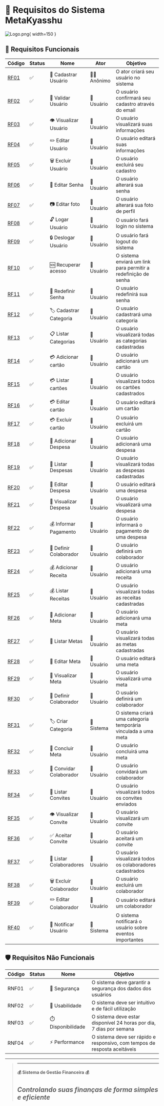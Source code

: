 # 📑 Requisitos do Sistema MetaKyasshu

![Logo.png](Logo.png){ width=150 }

## 🔧 Requisitos Funcionais

| Código          | Status | Nome                    | Ator          | Objetivo                                                       |
|-----------------|--------|-------------------------|---------------|----------------------------------------------------------------|
| [RF01](RF01.md) | ✅      | 👤 Cadastrar Usuário    | 🧑‍💼 Anônimo | O ator criará seu usuário no sistema                           |
| [RF02](RF02.md) | ✅      | 📧 Validar Usuário      | 👤 Usuário    | O usuário confirmará seu cadastro através do email             |
| [RF03](RF03.md) | ✅      | 👁️ Visualizar Usuário  | 👤 Usuário    | O usuário visualizará suas informações                         |
| [RF04](RF04.md) | ✅      | ✏️ Editar Usuário       | 👤 Usuário    | O usuário editará suas informações                             |
| [RF05](RF05.md) | ✅      | 🗑️ Excluir Usuário     | 👤 Usuário    | O usuário excluirá seu cadastro                                |
| [RF06](RF06.md) | ✅      | 🔑 Editar Senha         | 👤 Usuário    | O usuário alterará sua senha                                   |
| [RF07](RF07.md) | ✅      | 📷 Editar foto          | 👤 Usuário    | O usuário alterará sua foto de perfil                          |
| [RF08](RF08.md) | ✅      | 🔓 Logar Usuário        | 👤 Usuário    | O usuário fará login no sistema                                |
| [RF09](RF09.md) | ✅      | 🔒 Deslogar Usuário     | 👤 Usuário    | O usuário fará logout do sistema                               |
| [RF10](RF10.md) | ✅      | 🆘 Recuperar acesso     | 👤 Usuário    | O sistema enviará um link para permitir a redefinição de senha |
| [RF11](RF11.md) | ✅      | 🔄 Redefinir Senha      | 👤 Usuário    | O usuário redefinirá sua senha                                 |
| [RF12](RF12.md) | ✅      | 🏷️ Cadastrar Categoria | 👤 Usuário    | O usuário cadastrará uma categoria                             |
| [RF13](RF13.md) | ✅      | 📋 Listar Categorias    | 👤 Usuário    | O usuário visualizará todas as categorias cadastradas          |
| [RF14](RF14.md) | ✅      | 💳 Adicionar cartão     | 👤 Usuário    | O usuário adicionará um cartão                                 |
| [RF15](RF15.md) | ✅      | 💳 Listar cartões       | 👤 Usuário    | O usuário visualizará todos os cartões cadastrados             |
| [RF16](RF16.md) | ✅      | 💳 Editar cartão        | 👤 Usuário    | O usuário editará um cartão                                    |
| [RF17](RF17.md) | ✅      | 💳 Excluir cartão       | 👤 Usuário    | O usuário excluirá um cartão                                   |
| [RF18](RF18.md) | ✅      | 💸 Adicionar Despesa    | 👤 Usuário    | O usuário adicionará uma despesa                               |
| [RF19](RF19.md) | ✅      | 💸 Listar Despesas      | 👤 Usuário    | O usuário visualizará todas as despesas cadastradas            |
| [RF20](RF20.md) | ✅      | 💸 Editar Despesa       | 👤 Usuário    | O usuário editará uma despesa                                  |
| [RF21](RF21.md) | ✅      | 💸 Visualizar Despesa   | 👤 Usuário    | O usuário visualizará uma despesa                              |
| [RF22](RF22.md) | ✅      | 💰 Informar Pagamento   | 👤 Usuário    | O usuário informará o pagamento de uma despesa                 |
| [RF23](RF23.md) | ✅      | 👥 Definir Colaborador  | 👤 Usuário    | O usuário definirá um colaborador                              |
| [RF24](RF24.md) | ✅      | 💰 Adicionar Receita    | 👤 Usuário    | O usuário adicionará uma receita                               |
| [RF25](RF25.md) | ✅      | 💰 Listar Receitas      | 👤 Usuário    | O usuário visualizará todas as receitas cadastradas            |
| [RF26](RF26.md) | ✅      | 🎯 Adicionar Meta       | 👤 Usuário    | O usuário adicionará uma meta                                  |
| [RF27](RF27.md) | ✅      | 🎯 Listar Metas         | 👤 Usuário    | O usuário visualizará todas as metas cadastradas               |
| [RF28](RF28.md) | ✅      | 🎯 Editar Meta          | 👤 Usuário    | O usuário editará uma meta                                     |
| [RF29](RF29.md) | ✅      | 🎯 Visualizar Meta      | 👤 Usuário    | O usuário visualizará uma meta                                 |
| [RF30](RF30.md) | ✅      | 👥 Definir Colaborador  | 👤 Usuário    | O usuário definirá um colaborador                              |
| [RF31](RF31.md) | ✅      | 🏷️ Criar Categoria     | 🤖 Sistema    | O sistema criará uma categoria temporária vinculada a uma meta |
| [RF32](RF32.md) | ✅      | 🎯 Concluir Meta        | 👤 Usuário    | O usuário concluirá uma meta                                   |
| [RF33](RF33.md) | ✅      | 👥 Convidar Colaborador | 👤 Usuário    | O usuário convidará um colaborador                             |
| [RF34](RF34.md) | ✅      | 📧 Listar Convites      | 👤 Usuário    | O usuário visualizará todos os convites enviados               |
| [RF35](RF35.md) | ✅      | 👁️ Visualizar Convite  | 👤 Usuário    | O usuário visualizará um convite                               |
| [RF36](RF36.md) | ✅      | ✅ Aceitar Convite       | 👤 Usuário    | O usuário aceitará um convite                                  |
| [RF37](RF37.md) | ✅      | 👥 Listar Colaboradores | 👤 Usuário    | O usuário visualizará todos os colaboradores cadastrados       |
| [RF38](RF38.md) | ✅      | 🗑️ Excluir Colaborador | 👤 Usuário    | O usuário excluirá um colaborador                              |
| [RF39](RF39.md) | ✅      | ✏️ Editar Colaborador   | 👤 Usuário    | O usuário editará um colaborador                               |
| [RF40](RF40.md) | ✅      | 🔔 Notificar Usuário    | 🤖 Sistema    | O sistema notificará o usuário sobre eventos importantes       |

## 🛡️ Requisitos Não Funcionais

| Código | Status | Nome               | Objetivo                                                                  |
|--------|--------|--------------------|---------------------------------------------------------------------------|
| RNF01  | ✅      | 🔐 Segurança       | O sistema deve garantir a segurança dos dados dos usuários                |
| RNF02  | ✅      | 🧩 Usabilidade     | O sistema deve ser intuitivo e de fácil utilização                        |
| RNF03  | ✅      | ⏱️ Disponibilidade | O sistema deve estar disponível 24 horas por dia, 7 dias por semana       |
| RNF04  | ✅      | ⚡ Performance      | O sistema deve ser rápido e responsivo, com tempos de resposta aceitáveis |


---

> ---------------------------------------------------------------------------
> #### 💰 Sistema de Gestão Financeira 💰
> ***Controlando suas finanças de forma simples e eficiente***
> ---------------------------------------------------------------------------
